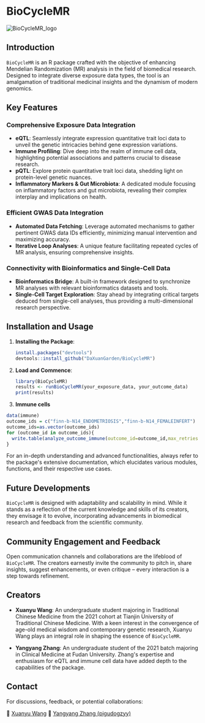 # BioCycleMR
![BioCycleMR_logo](https://github.com/DaXuanGarden/BioCycleMR/assets/140375963/f421447f-ccf5-4b3f-a384-b5ea677083a3)


## Introduction

`BioCycleMR` is an R package crafted with the objective of enhancing Mendelian Randomization (MR) analysis in the field of biomedical research. Designed to integrate diverse exposure data types, the tool is an amalgamation of traditional medicinal insights and the dynamism of modern genomics.


## Key Features

### Comprehensive Exposure Data Integration

- **eQTL**: Seamlessly integrate expression quantitative trait loci data to unveil the genetic intricacies behind gene expression variations.
- **Immune Profiling**: Dive deep into the realm of immune cell data, highlighting potential associations and patterns crucial to disease research.
- **pQTL**: Explore protein quantitative trait loci data, shedding light on protein-level genetic nuances.
- **Inflammatory Markers & Gut Microbiota**: A dedicated module focusing on inflammatory factors and gut microbiota, revealing their complex interplay and implications on health.

### Efficient GWAS Data Integration

- **Automated Data Fetching**: Leverage automated mechanisms to gather pertinent GWAS data IDs efficiently, minimizing manual intervention and maximizing accuracy.
- **Iterative Loop Analyses**: A unique feature facilitating repeated cycles of MR analysis, ensuring comprehensive insights.

### Connectivity with Bioinformatics and Single-Cell Data

- **Bioinformatics Bridge**: A built-in framework designed to synchronize MR analyses with relevant bioinformatics datasets and tools.
- **Single-Cell Target Exploration**: Stay ahead by integrating critical targets deduced from single-cell analyses, thus providing a multi-dimensional research perspective.

## Installation and Usage

1. **Installing the Package**:
   ```r
   install.packages("devtools")
   devtools::install_github("DaXuanGarden/BioCycleMR")
   ```

2. **Load and Commence**:
   ```r
   library(BioCycleMR)
   results <- runBioCycleMR(your_exposure_data, your_outcome_data)
   print(results)
   ```

3. **Immune cells**
```r
data(immune)
outcome_ids = c("finn-b-N14_ENDOMETRIOSIS","finn-b-N14_FEMALEINFERT")
outcome_ids=as.vector(outcome_ids)
for (outcome_id in outcome_ids){
  write.table(analyze_outcome_immune(outcome_id=outcome_id,max_retries = 50),file = paste0(outcome_id,".txt"),sep = "\t",quote = F,row.names = F)
}
```

For an in-depth understanding and advanced functionalities, always refer to the package's extensive documentation, which elucidates various modules, functions, and their respective use cases.

## Future Developments

`BioCycleMR` is designed with adaptability and scalability in mind. While it stands as a reflection of the current knowledge and skills of its creators, they envisage it to evolve, incorporating advancements in biomedical research and feedback from the scientific community.

## Community Engagement and Feedback

Open communication channels and collaborations are the lifeblood of `BioCycleMR`. The creators earnestly invite the community to pitch in, share insights, suggest enhancements, or even critique – every interaction is a step towards refinement.

## Creators

- **Xuanyu Wang**: An undergraduate student majoring in Traditional Chinese Medicine from the 2021 cohort at Tianjin University of Traditional Chinese Medicine. With a keen interest in the convergence of age-old medical wisdom and contemporary genetic research, Xuanyu Wang plays an integral role in shaping the essence of `BioCycleMR`.

- **Yangyang Zhang**: An undergraduate student of the 2021 batch majoring in Clinical Medicine at Fudan University. Zhang's expertise and enthusiasm for eQTL and immune cell data have added depth to the capabilities of the package.

## Contact

For discussions, feedback, or potential collaborations:

📧 [Xuanyu Wang](mailto:daxuan111000@163.com)
📧 [Yangyang Zhang (pigudogzyy)](pigudogzyy@gmail.com)

